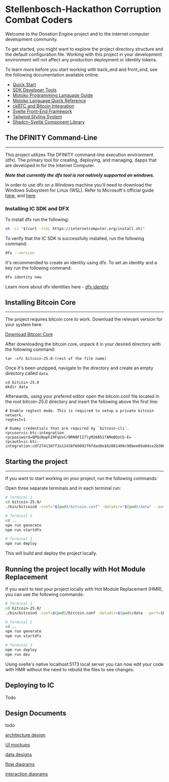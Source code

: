 # Stellenbosch-Hackathon Corruption Combat Coders

Welcome to the Donation Engine project and to the internet computer development community.

To get started, you might want to explore the project directory structure and the default configuration file. Working with this project in your development environment will not affect any production deployment or identity tokens.

To learn more before you start working with back_end and front_end, see the following documentation available online:

- [Quick Start](https://internetcomputer.org/docs/current/developer-docs/setup/deploy-locally)
- [SDK Developer Tools](https://internetcomputer.org/docs/current/developer-docs/setup/install)
- [Motoko Programming Language Guide](https://internetcomputer.org/docs/current/motoko/main/motoko)
- [Motoko Language Quick Reference](https://internetcomputer.org/docs/current/motoko/main/language-manual)
- [ckBTC and Bitcoin Integration](https://internetcomputer.org/docs/current/tutorials/developer-journey/level-4/4.3-ckbtc-and-bitcoin)
- [Svelte Front-End Framework](https://svelte.dev/)
- [Tailwind Styling System](https://tailwindcss.com/)
- [Shadcn-Svelte Component Library](https://www.shadcn-svelte.com/)


## The DFINITY Command-Line
____________________________________

This project utilizes The DFINITY command-line execution environment (dfx). The primary tool for creating, deploying, and managing, dapps that are developed in for the Internet Computer.


***Note that currently the dfx tool is not natively supported on windows.***

In order to use dfx on a Windows machine you'll need to download the Windows Subsystem for Linux (WSL). Refer to Microsoft's official guide [here](https://learn.microsoft.com/en-us/windows/wsl/install), and [here](https://learn.microsoft.com/en-us/windows/wsl/setup/environment)


### Installing IC SDK and DFX

To install dfx run the following:

```bash
sh -ci "$(curl -fsSL https://internetcomputer.org/install.sh)"
```

To verify that the IC SDK is successfully installed, run the following command:
```bash
dfx --version
```

It's recommended to create an identity using dfx. To set an identity and a key run the following command:

```bash
dfx identity new
```

Learn more about dfx identities here - [dfx identity](https://internetcomputer.org/docs/current/references/cli-reference/dfx-identity)


## Installing Bitcoin Core
_________________________________
The project requires bitcoin core to work. Download the relevant version for your system here:

[Download Bitcoin Core](https://bitcoin.org/en/download)

After downloading the bitcoin core, unpack it in your desired directory with the following command:

```
tar -xfz bitcoin-25.0-(rest of the file name)
```

Once it's been unzipped, navigate to the directory and create an empty directory called `data`.

```
cd bitcoin-25.0
mkdir data
```

Afterwards, using your prefered editor open the bitcoin.conf file located in the root bitcoin-25.0 directory and insert the following above the first line:

```
# Enable regtest mode. This is required to setup a private bitcoin network.
regtest=1

# Dummy credentials that are required by `bitcoin-cli`.
rpcuser=ic-btc-integration
rpcpassword=QPQiNaph19FqUsCrBRN0FII7lyM26B51fAMeBQzCb-E=
rpcauth=ic-btc-integration:cdf2741387f3a12438f69092f0fdad8e$62081498c98bee09a0dce2b30671123fa561932992ce377585e8e08bb0c11dfa
```

## Starting the project


--------------------------------------
If you want to start working on your project, run the following commands:

Open three separate terminals and in each terminal run:

```bash
# Terminal 1
cd bitcoin-25.0/
./bin/bitcoind -conf="$(pwd)/bitcoin.conf" -datadir="$(pwd)/data" --port=18444
```

```bash
# Terminal 2
cd ..
npm run generate
npm run startdfx
```

```bash
# Terminal 3
npm run deploy
```

This will build and deploy the project locally.

## Running the project locally with Hot Module Replacement

If you want to test your project locally with Hot Module Replacement (HMR), you can use the following commands:

```bash
# Terminal 1
cd bitcoin-25.0/
./bin/bitcoind -conf=$(pwd)/bitcoin.conf -datadir=$(pwd)/data --port=18444
```

```bash
# Terminal 2
cd ..
npm run generate
npm run startdfx
```

```bash
# Terminal 3
npm run deploy
npm run dev
```

Using svelte's native localhost:5173 local server you can now edit your code with HMR without the need to rebuild the files to see changes.

## Deploying to IC

Todo

## Design Documents

todo

[architecture design]()

[UI mockups]()

[data designs]()

[flow diagrams]()

[interaction diagrams]()